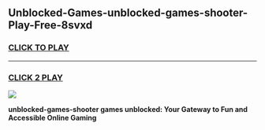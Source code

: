 
## Unblocked-Games-unblocked-games-shooter-Play-Free-8svxd
<h3>
<a href="https://premium76.site?title=unblocked-games-shooter&ref=15A">CLICK TO PLAY</a></h3>
<hr>

<h3>
<a href="https://premium76.site?title=unblocked-games-shooter&ref=15A">CLICK 2 PLAY</a>
  
</h3>

<a href="https://premium76.site?title=unblocked-games-shooter&ref=15A"><img src="https://clearcache.store/games.png"></a>


**unblocked-games-shooter games unblocked: Your Gateway to Fun and Accessible Online Gaming**
